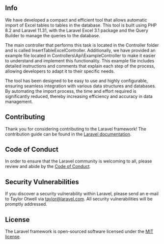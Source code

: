 ## Info

We have developed a compact and efficient tool that allows automatic import of Excel tables to tables in the database. This tool is built using PHP 8.2 and Laravel 11.31, with the Laravel Excel 3.1 package and the Query Builder to manage the queries to the database.

The main controller that performs this task is located in the Controller folder and is called InsertTableExcelController. Additionally, we have provided an example file located in Controllers\Api\ExampleController to make it easier to understand and implement this functionality. This example file includes detailed instructions and comments that explain each step of the process, allowing developers to adapt it to their specific needs.

The tool has been designed to be easy to use and highly configurable, ensuring seamless integration with various data structures and databases. By automating the import process, the time and effort required is significantly reduced, thereby increasing efficiency and accuracy in data management.

## Contributing

Thank you for considering contributing to the Laravel framework! The contribution guide can be found in the [Laravel documentation](https://laravel.com/docs/contributions).

## Code of Conduct

In order to ensure that the Laravel community is welcoming to all, please review and abide by the [Code of Conduct](https://laravel.com/docs/contributions#code-of-conduct).

## Security Vulnerabilities

If you discover a security vulnerability within Laravel, please send an e-mail to Taylor Otwell via [taylor@laravel.com](mailto:taylor@laravel.com). All security vulnerabilities will be promptly addressed.

## License

The Laravel framework is open-sourced software licensed under the [MIT license](https://opensource.org/licenses/MIT).
